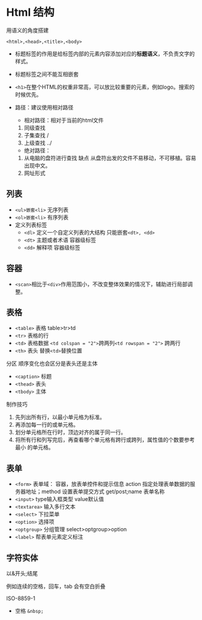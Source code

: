 # Html 结构

用语义的角度搭建

`<html>,<head>,<title>,<body>`

* 标题标签的作用是给标签内部的元素内容添加对应的**标题语义**，不负责文字的样式。
* 标题标签之间不能互相嵌套
* `<h1>`在整个HTML的权重非常高，可以放比较重要的元素，例如logo。搜索的时候优先。

* 路径：建议使用相对路径
    * 相对路径：相对于当前的html文件
  1. 同级查找
  2. 子集查找 /
  3. 上级查找 ../
    * 绝对路径：
  1. 从电脑的盘符进行查找
  缺点 从盘符出发的文件不易移动，不可移植。容易出现中文。
  2. 网址形式

## 列表

* `<ul>嵌套<li>` 无序列表
* `<ol>嵌套<li>` 有序列表
* 定义列表标签
    * `<dl>` 定义一个自定义列表的大结构 只能嵌套`<dt>, <dd>`
    * `<dt>` 主题或者术语 容器级标签
    * `<dd>` 解释项 容器级标签

## 容器

* `<scan>`相比于`<div>`作用范围小，不改变整体效果的情况下，辅助进行局部调整。

## 表格

* `<table>` 表格 table>tr>td
* `<tr>` 表格的行
* `<td>` 表格数据 `<td colspan = "2">`跨两列`<td rowspan = "2">` 跨两行
* `<th>` 表头 替换`<td>`替换位置

分区 顺序变化也会区分是表头还是主体

* `<caption>` 标题
* `<thead>` 表头
* `<tbody>` 主体

制作技巧

1. 先列出所有行<tr>，以最小单元格为标准。
2. 再添加每一行的<td>或<th>单元格。
3. 划分单元格所在行时，顶边对齐的属于同一行。
4. 将所有行和列写完后，再查看哪个单元格有跨行或跨列，属性值的个数要参考最小
的单元格。

## 表单

* `<form>` 表单域： 容器，放表单控件和提示信息 action 指定处理表单数据的服务器地址；method 设置表单提交方式 get/post;name 表单名称
* `<input>` type输入框类型 value默认值
* `<textarea>` 输入多行文本
* `<select>` 下拉菜单
* `<option>` 选择项
* `<optgroup>` 分组管理 select>optgroup>option
* `<label>` 帮表单元素定义标注

## 字符实体

以&开头;结尾

例如连续的空格，回车，tab 会有空白折叠

ISO-8859-1

* 空格 `&nbsp;`
